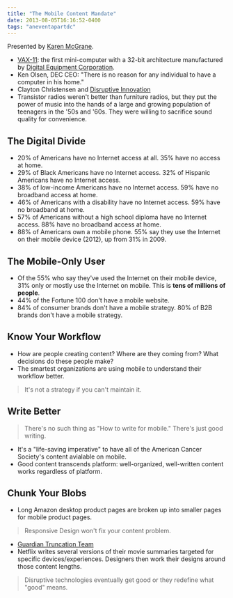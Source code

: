 ```yaml
---
title: "The Mobile Content Mandate"
date: 2013-08-05T16:16:52-0400
tags: "aneventapartdc"
---
```


Presented by [Karen McGrane](http://karenmcgrane.com/).

- [VAX-11](http://en.wikipedia.org/wiki/VAX-11): the first mini-computer with a 32-bit architecture manufactured by [Digital Equipment Corporation](http://en.wikipedia.org/wiki/Digital_Equipment_Corporation).
- Ken Olsen, DEC CEO: "There is no reason for any individual to have a computer in his home."
- Clayton Christensen and [Disruptive Innovation](http://en.wikipedia.org/wiki/Disruptive_technology)
- Transistor radios weren't better than furniture radios, but they put the power of music into the hands of a large and growing population of teenagers in the '50s and '60s. They were willing to sacrifice sound quality for convenience.


## The Digital Divide

- 20% of Americans have no Internet access at all. 35% have no access at home.
- 29% of Black Americans have no Internet access. 32% of Hispanic Americans have no Internet access.
- 38% of low-income Americans have no Internet access. 59% have no broadband access at home.
- 46% of Americans with a disability have no Internet access. 59% have no broadband at home.
- 57% of Americans without a high school diploma have no Internet access. 88% have no broadband access at home.
- 88% of Americans own a mobile phone. 55% say they use the Internet on their mobile device (2012), up from 31% in 2009.


## The Mobile-Only User

- Of the 55% who say they've used the Internet on their mobile device, 31% only or mostly use the Internet on mobile. This is __tens of millions of people__.
- 44% of the Fortune 100 don't have a mobile website.
- 84% of consumer brands don't have a mobile strategy. 80% of B2B brands don't have a mobile strategy.


## Know Your Workflow

- How are people creating content? Where are they coming from? What decisions do these people make?
- The smartest organizations are using mobile to understand their workflow better.

> It's not a strategy if you can't maintain it.


## Write Better

> There's no such thing as "How to write for mobile." There's just good writing.

- It's a "life-saving imperative" to have all of the American Cancer Society's content avialable on mobile.
- Good content transcends platform: well-organized, well-written content works regardless of platform.


## Chunk Your Blobs

- Long Amazon desktop product pages are broken up into smaller pages for mobile product pages.

> Responsive Design won't fix your content problem.

- [Guardian Truncation Team](http://guardiantruncationteam.tumblr.com/)
- Netflix writes several versions of their movie summaries targeted for specific devices/experiences. Designers then work their designs around those content lengths.

> Disruptive technologies eventually get good or they redefine what "good" means.
